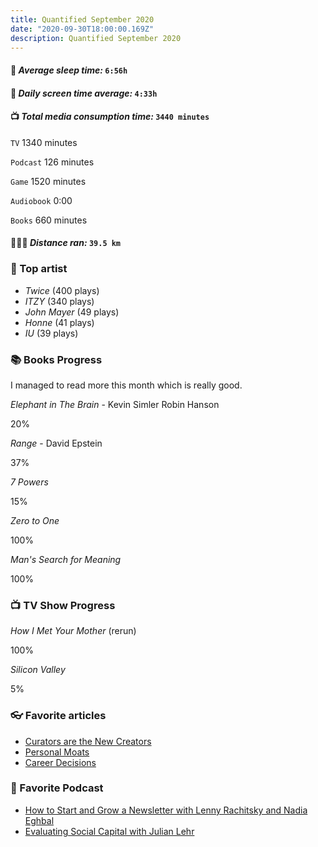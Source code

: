 ```yaml
---
title: Quantified September 2020
date: "2020-09-30T18:00:00.169Z"
description: Quantified September 2020
---
```


#### 🛌 *Average sleep time:* `6:56h`

#### 📱 *Daily screen time average:* `4:33h`

#### 📺 *Total media consumption time:* `3440 minutes`
`TV` 1340 minutes

`Podcast` 126 minutes

`Game` 1520 minutes

`Audiobook` 0:00

`Books` 660 minutes

#### 🏃🏻‍♂️ *Distance ran:* `39.5 km`

### 🎤 Top artist
- *Twice* (400 plays)
- *ITZY* (340 plays)
- *John Mayer* (49 plays)
- *Honne* (41 plays)
- *IU* (39 plays)

### 📚 Books Progress
I managed to read more this month which is really good. 

*Elephant in The Brain* - Kevin Simler Robin Hanson
<div class="progress-wrapper">
  <div class="progress-bar">
    <div class="inner" style="width: 20%;"></div>
  </div>
  <span>20%</span>
</div>

*Range* - David Epstein
<div class="progress-wrapper">
  <div class="progress-bar">
    <div class="inner" style="width: 37%;"></div>
  </div>
  <span>37%</span>
</div>

*7 Powers*
<div class="progress-wrapper">
  <div class="progress-bar">
    <div class="inner" style="width: 15%;"></div>
  </div>
  <span>15%</span>
</div>

*Zero to One*
<div class="progress-wrapper">
  <div class="progress-bar">
    <div class="inner" style="width: 100%;"></div>
  </div>
  <span>100%</span>
</div>

*Man's Search for Meaning*
<div class="progress-wrapper">
  <div class="progress-bar">
    <div class="inner" style="width: 100%;"></div>
  </div>
  <span>100%</span>
</div>


### 📺 TV Show Progress
*How I Met Your Mother* (rerun)
<div class="progress-wrapper">
  <div class="progress-bar">
    <div class="inner" style="width: 100%;"></div>
  </div>
  <div>100%</div>
</div>

*Silicon Valley*
<div class="progress-wrapper">
  <div class="progress-bar">
    <div class="inner" style="width: 5%;"></div>
  </div>
  <div>5%</div>
</div>


### 👓 Favorite articles

- [Curators are the New Creators](https://medium.com/@gabygoldberg/curators-are-the-new-creators-the-business-model-of-good-taste-5852727d4b54)
- [Personal Moats](https://eriktorenberg.substack.com/p/build-personal-moats)
- [Career Decisions](http://blog.eladgil.com/2015/03/career-decisions.html)

### 🎤 Favorite Podcast

- [How to Start and Grow a Newsletter with Lenny Rachitsky and Nadia Eghbal](https://open.spotify.com/episode/3N8vLyBfUnSF76BwD3bdqi?si=8a5GMaHbQ-GIOOBaGPHlDw)
- [Evaluating Social Capital with Julian Lehr](https://open.spotify.com/episode/5it41elC6jmDggSjlqFiCt?si=oVRUA46zQDmVvqAP02tG0g)

